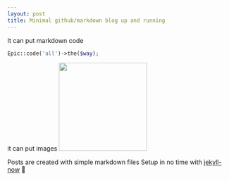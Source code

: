 ```yaml
---
layout: post
title: Minimal github/markdown blog up and running
---
```




It can put markdown code 
```php
Epic::code('all')->the($way);
```

it can put images
<img width="200px" src="https://images.unsplash.com/photo-1502209524164-acea936639a2?ixlib=rb-1.2.1&ixid=eyJhcHBfaWQiOjEyMDd9&auto=format&fit=crop&w=1950&q=80">

Posts are created with simple markdown files
Setup in no time with [jekyll-now](https://github.com/barryclark/jekyll-now) :rocket:
